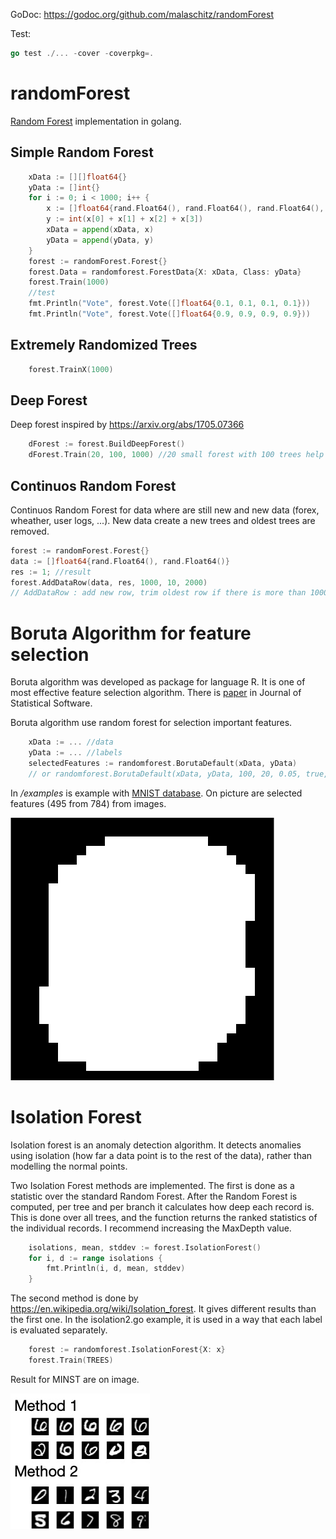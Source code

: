 GoDoc: https://godoc.org/github.com/malaschitz/randomForest

Test: 
```go
go test ./... -cover -coverpkg=.  
```

# randomForest
[Random Forest](https://en.wikipedia.org/wiki/Random_forest) implementation in golang. 

## Simple Random Forest

```go
	xData := [][]float64{}
	yData := []int{}
	for i := 0; i < 1000; i++ {
		x := []float64{rand.Float64(), rand.Float64(), rand.Float64(), rand.Float64()}
		y := int(x[0] + x[1] + x[2] + x[3])
		xData = append(xData, x)
		yData = append(yData, y)
	}
	forest := randomForest.Forest{}		
	forest.Data = randomforest.ForestData{X: xData, Class: yData}
	forest.Train(1000)
	//test
	fmt.Println("Vote", forest.Vote([]float64{0.1, 0.1, 0.1, 0.1})) 
	fmt.Println("Vote", forest.Vote([]float64{0.9, 0.9, 0.9, 0.9}))
```

## Extremely Randomized Trees

```go
	forest.TrainX(1000)	
```

## Deep Forest

Deep forest inspired by https://arxiv.org/abs/1705.07366

```go
    dForest := forest.BuildDeepForest()
    dForest.Train(20, 100, 1000) //20 small forest with 100 trees help to build deep forest with 1000 trees
```

## Continuos Random Forest

Continuos Random Forest for data where are still new and new data (forex, wheather, user logs, ...). New data create a new trees and oldest trees are removed.

```go
forest := randomForest.Forest{}
data := []float64{rand.Float64(), rand.Float64()}
res := 1; //result
forest.AddDataRow(data, res, 1000, 10, 2000) 
// AddDataRow : add new row, trim oldest row if there is more than 1000 rows, calculate a new 10 trees, but remove oldest trees if there is more than 2000 trees.
```

# Boruta Algorithm for feature selection

Boruta algorithm was developed as package for language R. 
It is one of most effective feature selection algorithm.
There is [paper](https://www.jstatsoft.org/article/view/v036i11) in Journal of Statistical Software.

Boruta algorithm use random forest for selection important features.

```go
	xData := ... //data
	yData := ... //labels
	selectedFeatures := randomforest.BorutaDefault(xData, yData)
	// or randomforest.BorutaDefault(xData, yData, 100, 20, 0.05, true, true)
```

In _/examples_ is example with [MNIST database](https://en.wikipedia.org/wiki/MNIST_database). 
On picture are selected features (495 from 784) from images. 

![boruta 05](boruta05.png)

# Isolation Forest

Isolation forest is an anomaly detection algorithm. 
It detects anomalies using isolation (how far a data point is to the rest of the data), rather than modelling the normal points. 

Two Isolation Forest methods are implemented. 
The first is done as a statistic over the standard Random Forest. 
After the Random Forest is computed, per tree and per branch it calculates how deep each record is. 
This is done over all trees, and the function returns the ranked statistics of the individual records. 
I recommend increasing the MaxDepth value.

```go
	isolations, mean, stddev := forest.IsolationForest()
	for i, d := range isolations {
		fmt.Println(i, d, mean, stddev)
	}
```
The second method is done by https://en.wikipedia.org/wiki/Isolation_forest. 
It gives different results than the first one. 
In the isolation2.go example, it is used in a way that each label is evaluated separately.  

```go
	forest := randomforest.IsolationForest{X: x}
	forest.Train(TREES)
```

Result for MINST are on image.

![isolation forest](isolationForest.jpg)
